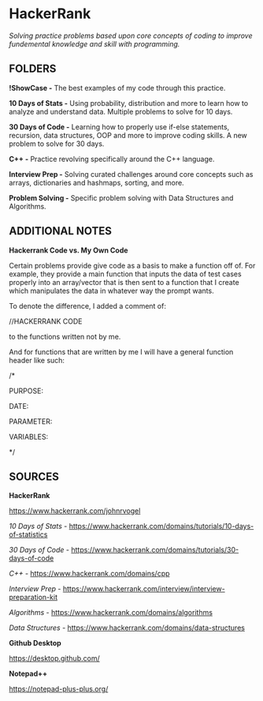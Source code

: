 # HackerRank

*Solving practice problems based upon core concepts of coding to improve fundemental knowledge and skill with programming.*

## FOLDERS

**!ShowCase -** The best examples of my code through this practice.

**10 Days of Stats -** Using probability, distribution and more to learn how to analyze and understand data. Multiple problems to solve for 10 days.

**30 Days of Code -** Learning how to properly use if-else statements, recursion, data structures, OOP and more to improve coding skills. A new problem to solve for 30 days.

**C++ -** Practice revolving specifically around the C++ language.

**Interview Prep -** Solving curated challenges around core concepts such as arrays, dictionaries and hashmaps, sorting, and more. 

**Problem Solving -** Specific problem solving with Data Structures and Algorithms.

## ADDITIONAL NOTES

**Hackerrank Code vs. My Own Code**

Certain problems provide give code as a basis to make a function off of. For example, they provide a main function that inputs the data of test cases properly into an array/vector that is then sent to a function that I create which manipulates the data in whatever way the prompt wants.

To denote the difference, I added a comment of: 

//HACKERRANK CODE

to the functions written not by me.

And for functions that are written by me I will have a general function header like such:

/*

PURPOSE:

DATE:

PARAMETER:

VARIABLES:

*/

## SOURCES

**HackerRank**

https://www.hackerrank.com/johnrvogel

*10 Days of Stats* - https://www.hackerrank.com/domains/tutorials/10-days-of-statistics

*30 Days of Code* - https://www.hackerrank.com/domains/tutorials/30-days-of-code

*C++* - https://www.hackerrank.com/domains/cpp

*Interview Prep* - https://www.hackerrank.com/interview/interview-preparation-kit

*Algorithms* - https://www.hackerrank.com/domains/algorithms

*Data Structures* - https://www.hackerrank.com/domains/data-structures

**Github Desktop**

https://desktop.github.com/

**Notepad++**

https://notepad-plus-plus.org/
